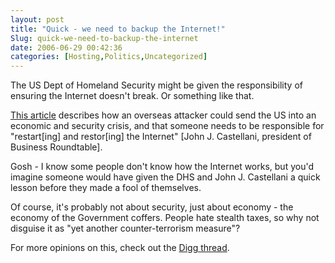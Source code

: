 ```yaml
---
layout: post
title: "Quick - we need to backup the Internet!"
Slug: quick-we-need-to-backup-the-internet
date: 2006-06-29 00:42:36
categories: [Hosting,Politics,Uncategorized]
---
```

The US Dept of Homeland Security might be given the responsibility of ensuring the Internet doesn't break. Or something like that.

[This article](http://www.homelandstupidity.us/2006/06/28/who-restarts-the-internet-after-a-cyber-katrina/) describes how an overseas attacker could send the US into an economic and security crisis, and that someone needs to be responsible for "restart\[ing\] and restor\[ing\] the Internet" \[John J. Castellani, president of Business Roundtable\].

Gosh - I know some people don't know how the Internet works, but you'd imagine someone would have given the DHS and John J. Castellani a quick lesson before they made a fool of themselves.

Of course, it's probably not about security, just about economy - the economy of the Government coffers. People hate stealth taxes, so why not disguise it as "yet another counter-terrorism measure"?

For more opinions on this, check out the [Digg thread](http://digg.com/tech_news/Who_restarts_the_Internet_after_a_major_disaster).
